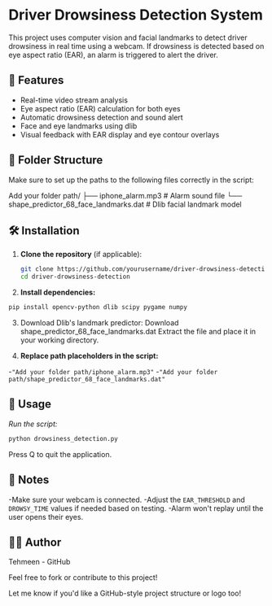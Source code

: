 # Driver Drowsiness Detection System

This project uses computer vision and facial landmarks to detect driver drowsiness in real time using a webcam. If drowsiness is detected based on eye aspect ratio (EAR), an alarm is triggered to alert the driver.

## 🧠 Features

- Real-time video stream analysis
- Eye aspect ratio (EAR) calculation for both eyes
- Automatic drowsiness detection and sound alert
- Face and eye landmarks using dlib
- Visual feedback with EAR display and eye contour overlays

## 📁 Folder Structure

Make sure to set up the paths to the following files correctly in the script:

Add your folder path/ ├── iphone_alarm.mp3 # Alarm sound file └── shape_predictor_68_face_landmarks.dat # Dlib facial landmark model

## 🛠️ Installation

1. **Clone the repository** (if applicable):
   ```bash
   git clone https://github.com/yourusername/driver-drowsiness-detection.git
   cd driver-drowsiness-detection
   ```

2. **Install dependencies:**
```bash
pip install opencv-python dlib scipy pygame numpy
```

3. Download Dlib's landmark predictor: Download shape_predictor_68_face_landmarks.dat
Extract the file and place it in your working directory.

4. **Replace path placeholders in the script:**

-```"Add your folder path/iphone_alarm.mp3"```
-```"Add your folder path/shape_predictor_68_face_landmarks.dat"```

## 🚀 Usage
*Run the script:*
```bash
python drowsiness_detection.py
```
Press Q to quit the application.

## 🔔 Notes
-Make sure your webcam is connected.
-Adjust the ```EAR_THRESHOLD``` and ```DROWSY_TIME``` values if needed based on testing.
-Alarm won't replay until the user opens their eyes.

## 🧑‍💻 Author
Tehmeen - GitHub

Feel free to fork or contribute to this project!

Let me know if you'd like a GitHub-style project structure or logo too!